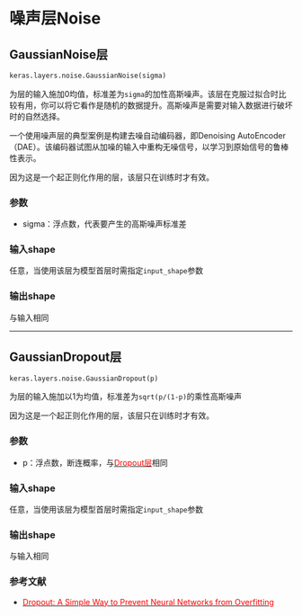 # 噪声层Noise

## GaussianNoise层
```python
keras.layers.noise.GaussianNoise(sigma)
```
为层的输入施加0均值，标准差为```sigma```的加性高斯噪声。该层在克服过拟合时比较有用，你可以将它看作是随机的数据提升。高斯噪声是需要对输入数据进行破坏时的自然选择。

一个使用噪声层的典型案例是构建去噪自动编码器，即Denoising AutoEncoder（DAE）。该编码器试图从加噪的输入中重构无噪信号，以学习到原始信号的鲁棒性表示。

因为这是一个起正则化作用的层，该层只在训练时才有效。

### 参数

* sigma：浮点数，代表要产生的高斯噪声标准差

### 输入shape

任意，当使用该层为模型首层时需指定```input_shape```参数

### 输出shape

与输入相同

***

## GaussianDropout层
```python
keras.layers.noise.GaussianDropout(p)
```
为层的输入施加以1为均值，标准差为```sqrt(p/(1-p)```的乘性高斯噪声

因为这是一个起正则化作用的层，该层只在训练时才有效。

### 参数

* p：浮点数，断连概率，与[<font color='#FF0000'>Dropout层</font>](core_layer/#dropout)相同

### 输入shape

任意，当使用该层为模型首层时需指定```input_shape```参数

### 输出shape

与输入相同

### 参考文献

* [<font color='FF0000'>Dropout: A Simple Way to Prevent Neural Networks from Overfitting</font>](http://www.cs.toronto.edu/~rsalakhu/papers/srivastava14a.pdf)